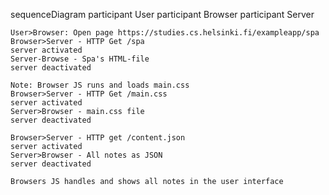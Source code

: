 sequenceDiagram
participant User
participant Browser
participant Server

    User>Browser: Open page https://studies.cs.helsinki.fi/exampleapp/spa
    Browser>Server - HTTP Get /spa
    server activated
    Server-Browse - Spa's HTML-file
    server deactivated

    Note: Browser JS runs and loads main.css
    Browser>Server - HTTP Get /main.css
    server activated
    Server>Browser - main.css file
    server deactivated

    Browser>Server - HTTP get /content.json
    server activated
    Server>Browser - All notes as JSON
    server deactivated

    Browsers JS handles and shows all notes in the user interface
